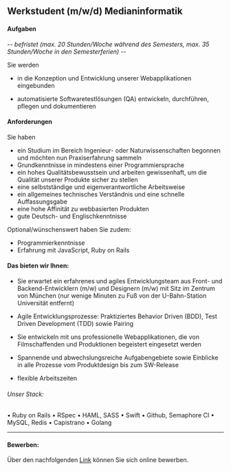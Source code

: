 ## Werkstudent (m/w/d) Medianinformatik

#### Aufgaben
 -- *befristet (max. 20 Stunden/Woche während des Semesters, max. 35 Stunden/Woche in den Semesterferien)* --

 Sie werden
- in die Konzeption und Entwicklung unserer Webapplikationen eingebunden

- automatisierte Softwaretestlösungen (QA) entwickeln, durchführen, pflegen und dokumentieren


#### Anforderungen
Sie haben
- ein Studium im Bereich Ingenieur- oder Naturwissenschaften begonnen und möchten nun Praxiserfahrung sammeln
- Grundkenntnisse in mindestens einer Programmiersprache
- ein hohes Qualitätsbewusstsein und arbeiten gewissenhaft, um die Qualität unserer Produkte sicher zu stellen
- eine selbstständige und eigenverantwortliche Arbeitsweise
- ein allgemeines technisches Verständnis und eine schnelle Auffassungsgabe
- eine hohe Affinität zu webbasierten Produkten
- gute Deutsch- und Englischkenntnisse


Optional/wünschenswert haben Sie zudem:
- Programmierkenntnisse
- Erfahrung mit JavaScript, Ruby on Rails


#### Das bieten wir Ihnen:
- Sie erwartet ein erfahrenes und agiles Entwicklungsteam aus Front- und Backend-Entwicklern (m/w) und Designern (m/w) mit Sitz im Zentrum von München  (nur wenige Minuten zu Fuß von der U-Bahn-Station Universität entfernt)

- Agile Entwicklungsprozesse: Praktiziertes Behavior Driven (BDD), Test Driven Development (TDD) sowie Pairing

- Sie entwickeln mit uns professionelle Webapplikationen, die von Filmschaffenden und Produktionen begeistert eingesetzt werden

- Spannende und abwechslungsreiche Aufgabengebiete sowie Einblicke in alle Prozesse vom Produktdesign bis zum SW-Release

- flexible Arbeitszeiten


###### Unser Stack:
•	Ruby on Rails
•	RSpec
•	HAML, SASS
•	Swift
•	Github, Semaphore CI
•	MySQL, Redis
•	Capistrano
•	Golang


---

#### Bewerben:

Über den nachfolgenden [Link](https://arri-career.dvinci.de/de/jobs/211/apply?_ga=2.158645631.491354477.1543480671-1360277794.1543480671) können Sie sich online bewerben.
